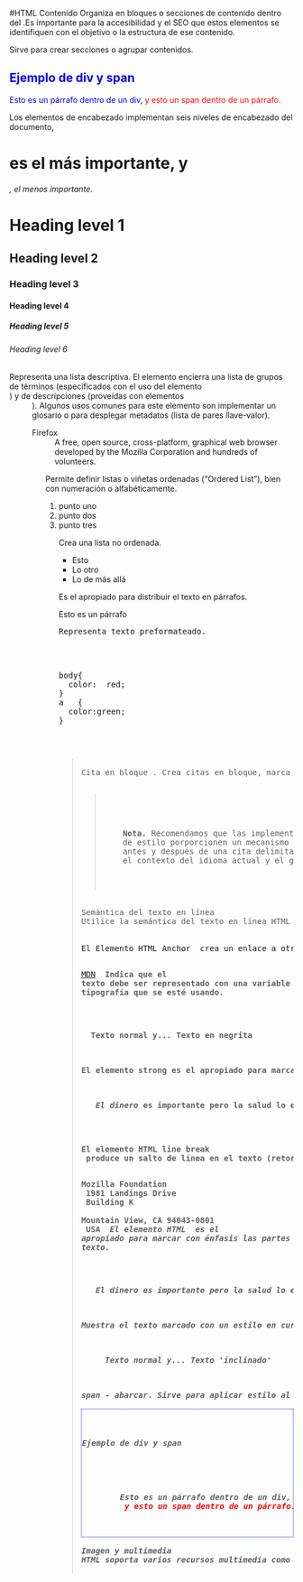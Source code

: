 #HTML
Contenido
Organiza en bloques o secciones de contenido dentro del <body>.Es importante para la accesibilidad y el SEO que estos elementos se identifiquen con el objetivo o la estructura de ese contenido.

<div>
Sirve para crear secciones o agrupar contenidos.

<div style="color: blue;">
 <h2> Ejemplo de div y span </h2>
  <p>
    Esto es un párrafo dentro de un div,
    <span style="color: red;"> y esto un span dentro de un párrafo.</span> 
  </p>
</div>
<h>
Los elementos de encabezado implementan seis niveles de encabezado del documento, <h1> es el más importante, y <h6>, el menos importante.

<h1>Heading level 1</h1>
<h2>Heading level 2</h2>
<h3>Heading level 3</h3>
<h4>Heading level 4</h4>
<h5>Heading level 5</h5>
<h6>Heading level 6</h6>
<dl>
Representa una lista descriptiva. El elemento encierra una lista de grupos de términos (especificados con el uso del elemento <dt>) y de descripciones (proveídas con elementos <dd>). Algunos usos comunes para este elemento son implementar un glosario o para desplegar metadatos (lista de pares llave-valor).

<dl>
  <dt>Firefox</dt>
  <dd>
    A free, open source, cross-platform,
    graphical web browser developed by the
    Mozilla Corporation and hundreds of
    volunteers.
  </dd>

  <!-- Other terms and descriptions -->
</dl>
<ol>
Permite definir listas o viñetas ordenadas (“Ordered List”), bien con numeración o alfabéticamente.

<ol>
 <li>punto uno</li>
 <li>punto dos</li>
 <li>punto tres</li>
</ol>
<ul>
Crea una lista no ordenada.

<ul>
 <li>Esto</li>
 <li>Lo otro</li>
 <li>Lo de más allá</li>
</ul>
<p>
Es el apropiado para distribuir el texto en párrafos.

<p>
Esto 
es un 
párrafo
</p>
<pre>
Representa texto preformateado.

<!-- Un poco de codigo CSS -->
<pre>
body{
  color:  red;
}
a   {
  color:green;
}
</pre>
<blockquote>
Cita en bloque . Crea citas en bloque, marca las citas a otros autores o documentos.

<blockquote cite="http://html.conclase.net/w3c/html401...def-BLOCKQUOTE">
  <p> 
    <strong>Nota.</strong> Recomendamos que las implementaciones de hojas
    de estilo porporcionen un mecanismo para insertar signos de puntuación de citas
    antes y después de una cita delimitada por un BLOCKQUOTE de un modo apropiado según 
    el contexto del idioma actual y el grado de anidamiento de las citas. 
  </p>
</blockquote>
Semántica del texto en línea
Utilice la semántica del texto en línea HTML para definir el significado, estructura, o el estilo de una palabra, una línea o cualquier pieza arbitraria de texto.

<a>
El Elemento HTML Anchor <a> crea un enlace a otras páginas de internet, archivos o ubicaciones dentro de la misma página, direcciones de correo, o cualquier otra URL.

<a href="https://developer.mozilla.org">MDN</a>
<b>
Indica que el texto debe ser representado con una variable bold, o negrita, de la tipografía que se esté usando.

<p>
  Texto normal y... <b>Texto en negrita</b>
<p>
<strong>
El elemento strong es el apropiado para marcar con especial énfasis las partes más importantes de un texto.

<p>
   <em>El dinero</em> es importante pero <strong>la salud</strong> lo es más.
</p>
<br>
El elemento HTML line break <br> produce un salto de línea en el texto (retorno de carro). Es útil para escribir un poema o una dirección, donde la división de las líneas es significante.

Mozilla Foundation<br>
1981 Landings Drive<br>
Building K<br>
Mountain View, CA 94043-0801<br>
USA
<em>
El elemento HTML <em> es el apropiado para marcar con énfasis las partes importantes de un texto.

<p>
   <em>El dinero</em> es importante pero <strong>la salud</strong> lo es más.
</p>
<i>
Muestra el texto marcado con un estilo en cursiva o italica.

<p>
     Texto normal y... <i>Texto 'inclinado'</i>
</p>
<span>
span - abarcar. Sirve para aplicar estilo al texto o agrupar elementos en línea.

<div style="border: 1px dotted blue;">
    <h4>Ejemplo de div y span </h4>
    <p>
        Esto es un párrafo dentro de un div,
        <span style="color: red;"> y esto un span dentro de un párrafo. </span>
    </p>
</div>
Imagen y multimedia
HTML soporta varios recursos multimedia como imágenes, audio, y video.

<audio>
El elemento audio se usa para insertar contenido de audio en un documento HTML o XHTML. El elemento audio se agregó como parte de HTML 5.

<audio src="http://developer.mozilla.org/@api/deki/files/2926/=AudioTest_(1).ogg"
       autoplay>
  Your browser does not support the <code>audio</code> element.
</audio>
<img>
El elemento de imagen HTML <img> representa una imagen en el documento.

<!-- img element -->
<img src="foo" alt="bar">

<!-- img element, srcset attribute -->
<img srcset="foo-320w.jpg 320w, foo-480w.jpg 480w, foo-800w.jpg 800w" sizes="(max-width: 320px) 280px, (max-width: 480px) 440px, 800px" src="foo-800w.jpg" alt="bar">

<!-- picture and source elements, srcset attributes -->
<picture>
  <source media="(max-width: 799px)" srcset=foo-480w.jpg>
  <source media="(min-width: 800px)" srcset=foo-800w.jpg>
  <img src="foo-800w.jpg" alt="bar">
</picture>
<video>
El elemento video se utiliza para incrustar vídeos en un documento HTML o XHTML.

<video src="videofile.ogg" autoplay poster="posterimage.jpg">
  Tu navegador no admite el elemento <code>video</code>.
</video>
Contenido incrustado
Además de los contenidos multimedia habituales, HTML puede incluir otra variedad de contenidos, aunque no siempre es fácil interactuar con ellos.

<iframe>
Permite incrustar otra página HTML en la página actual.

<iframe src="https://mdn-samples.mozilla.org/snippets/html/iframe-simple-contents.html" title="iframe Example 1" width="400" height="300">
  <p>Your browser does not support iframes.</p>
</iframe>
Formularios
<form>
Representa una sección de un documento que contiene controles interactivos que permiten a un usuario enviar información a un servidor web.

<!-- Formulario con conjunto de campos, leyenda y etiqueta -->
<form action="" method="post">
  <fieldset>
    <legend>Título</legend>
    <input type="radio" name="radio" id="radio"> <label for="radio">Clic aquí</label>
  </fieldset>
</form>
<fieldset>
El elemento fieldset permite organizar en grupos los campos de un formulario.

<form>
    <fieldset>
        <legend>Información Personal</legend>
        Nombre: <input name='nombre' type='text' tabindex='1'>
        Apellidos: <input name='apellidos' type='text' tabindex='2'>
    </fieldset>

    <fieldset>
        <legend>edad</legend>
        <input type='checkbox' tabindex='20' name='edad' value='20-39'> 20-39
        <input type='checkbox' tabindex='21' name='edad' value='40-59'> 40-59
        <input type='checkbox' tabindex='22' name='edad' value='60-79'> 60-79
    </fieldset>
</form>
<input>
Se usa para crear controles interactivos para formularios basados en la web con el fin de recibir datos del usuario. Hay distintos tipos de input y se definen con el atributo type.

<p>A common form that includes input tags</p>
<form action="getform.php" method="get">
    <label>First name: <input type="text"></label><br>
    <label>Last name: <input type="text"></label><br>
    <label>E-mail: <input type="email"></label><br>
    <input type="submit" value="Submit">
</form>
<textarea>
Representa un control para la edición mutilínea de texto sin formato.

<textarea name="textarea" rows="10" cols="50">Write something here</textarea>
<select>
Representa un control que muestra un menú de opciones. Las opciones contenidas en el menú son representadas por elementos <option>

<!-- The second value will be selected initially -->
<select name="select">
  <option value="value1">Value 1</option> 
  <option value="value2" selected>Value 2</option>
  <option value="value3">Value 3</option>
</select>